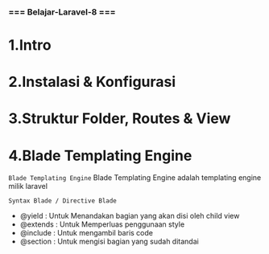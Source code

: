 ### === Belajar-Laravel-8 === ###

# 1.Intro

# 2.Instalasi & Konfigurasi 

# 3.Struktur Folder, Routes & View

# 4.Blade Templating Engine

`Blade Templating Engine`
Blade Templating Engine adalah templating engine milik laravel

`Syntax Blade / Directive Blade`
 - @yield : Untuk Menandakan bagian yang akan disi oleh child view
 - @extends : Untuk Memperluas penggunaan style
 - @include : Untuk mengambil baris code 
 - @section : Untuk mengisi bagian yang sudah ditandai 